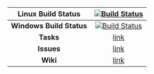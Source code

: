 | **Linux Build Status** | [![Build Status](https://travis-ci.org/Thomas1995/WorldCube.svg?branch=master)](https://travis-ci.org/Thomas1995/WorldCube) |
| :---: | :-------------: |
| **Windows Build Status** | [![Build Status](https://ci.appveyor.com/api/projects/status/dqojq6jskcmi4id1?svg=true)](https://ci.appveyor.com/project/Thomas1995/worldcube) |
| **Tasks** | [link](https://github.com/Thomas1995/WorldCube/projects/1) |
| **Issues** | [link](https://github.com/Thomas1995/WorldCube/issues) |
| **Wiki** | [link](https://github.com/Thomas1995/WorldCube/wiki) | 
